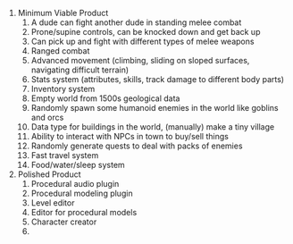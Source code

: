 1. Minimum Viable Product
	1. A dude can fight another dude in standing melee combat
	2. Prone/supine controls, can be knocked down and get back up
	3. Can pick up and fight with different types of melee weapons
	4. Ranged combat
	5. Advanced movement (climbing, sliding on sloped surfaces, navigating difficult terrain)
	6. Stats system (attributes, skills, track damage to different body parts)
	7. Inventory system
	8. Empty world from 1500s geological data
	9. Randomly spawn some humanoid enemies in the world like goblins and orcs
	10. Data type for buildings in the world, (manually) make a tiny village
	11. Ability to interact with NPCs in town to buy/sell things
	12. Randomly generate quests to deal with packs of enemies
	13. Fast travel system
	14. Food/water/sleep system
2. Polished Product
	1. Procedural audio plugin
	2. Procedural modeling plugin
	3. Level editor
	4. Editor for procedural models
	5. Character creator
	6. 